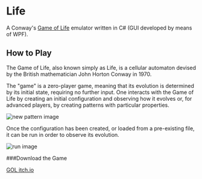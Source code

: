 # Life
A Conway's [Game of Life](http://en.wikipedia.org/wiki/Conway%27s_Game_of_Life) emulator written in C# (GUI developed by means of WPF).


## How to Play
The Game of Life, also known simply as Life, is a cellular automaton devised by the British mathematician John Horton Conway in 1970.

The "game" is a zero-player game, meaning that its evolution is determined by its initial state, requiring no further input. One interacts with the Game of Life by creating an initial configuration and observing how it evolves or, for advanced players, by creating patterns with particular properties.

![new pattern image](http://i61.tinypic.com/2nlsu4m.png)

Once the configuration has been created, or loaded from a pre-existing file, it can be run in order to observe its evolution.

![run image](http://i58.tinypic.com/21alcw4.png)


###Download the Game

[GOL itch.io](https://gliderkite.itch.io/gol)
